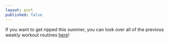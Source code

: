 ```yaml
---
layout: post
published: false
---
```

If you want to get ripped this summer, you can look over all of the previous weekly workout routines [here](https://docs.google.com/document/d/1ZzFiA7MbIUTytE5wtujTBqPVK9HYBHGdALRkxXwpWRo/edit?usp=sharing)! 
